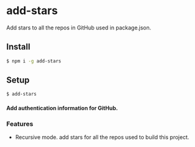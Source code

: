 # add-stars

Add stars to all the repos in GitHub used in package.json.

## Install

```bash
$ npm i -g add-stars
```

## Setup

```bash
$ add-stars
```

#### Add authentication information for GitHub.

####   


### Features

- Recursive mode. add stars for all the repos used to build this project.
